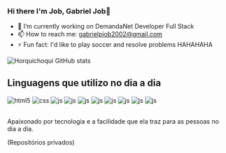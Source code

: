 ### Hi there I'm Job, Gabriel Job👋

- 🔭 I’m currently working on DemandaNet Developer Full Stack
- 📫 How to reach me: gabrielpjob2002@gmail.com
- ⚡ Fun fact: I'd like to play soccer and resolve problems HAHAHAHA



![Horquichoqui GitHub stats](https://github-readme-stats.vercel.app/api?username=Horquichoqui&show_icons=true&theme=tokyonight)

## Linguagens que utilizo no dia a dia
<div style="display: inline_block">
  <img align="center" alt="html5" src="https://img.shields.io/badge/HTML5-E34F26?style=for-the-badge&logo=html5&logoColor=white" />
  <img align="center" alt="css" src="https://img.shields.io/badge/CSS3-1572B6?style=for-the-badge&logo=css3&logoColor=white" />
  <img align="center" alt="js" src="https://img.shields.io/badge/JavaScript-323330?style=for-the-badge&logo=javascript&logoColor=F7DF1E" />
  <img align="center" alt="js" src="https://img.shields.io/badge/C%23-239120?style=for-the-badge&logo=c-sharp&logoColor=white" />
  <img align="center" alt="js" src="
  https://img.shields.io/badge/C%2B%2B-00599C?style=for-the-badge&logo=c%2B%2B&logoColor=white" />
    <img align="center" alt="js" src="https://img.shields.io/badge/jQuery-0769AD?style=for-the-badge&logo=jquery&logoColor=white
  " />
    <img align="center" alt="js" src="https://img.shields.io/badge/MySQL-00000F?style=for-the-badge&logo=mysql&logoColor=white
  " />
    <img align="center" alt="js" src="https://img.shields.io/badge/MariaDB-003545?style=for-the-badge&logo=mariadb&logoColor=white
  " />
    <img align="center" alt="js" src="https://img.shields.io/badge/Amazon_AWS-232F3E?style=for-the-badge&logo=amazon-aws&logoColor=white
  " />
    <img align="center" alt="js" src="https://img.shields.io/badge/Bootstrap-563D7C?style=for-the-badge&logo=bootstrap&logoColor=white
  " />
</div><br/>



Apaixonado por tecnologia e a facilidade que ela traz para as pessoas no dia a dia.

(Repositórios privados)
